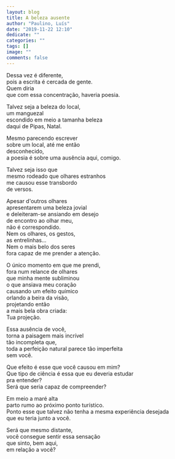 ```yaml
---
layout: blog
title: A beleza ausente
author: "Paulino, Luís"
date: "2019-11-22 12:10"
dedicate: ""
categories: ""
tags: []
image: ""
comments: false
---
```


Dessa vez é diferente,\
pois a escrita é cercada de gente.\
Quem diria\
que com essa concentração, haveria poesia.

Talvez seja a beleza do local,\
um manguezal\
escondido em meio a tamanha beleza\
daqui de Pipas, Natal.

Mesmo parecendo escrever\
sobre um local, até me então\
desconhecido,\
a poesia é sobre uma ausência aqui, comigo.

Talvez seja isso que\
mesmo rodeado que olhares estranhos\
me causou esse transbordo\
de versos.

Apesar d'outros olhares\
apresentarem uma beleza jovial\
e deleiteram-se ansiando em desejo\
de encontro ao olhar meu,\
não é correspondido.\
Nem os olhares, os gestos,\
as entrelinhas...\
Nem o mais belo dos seres\
fora capaz de me prender a atenção.

O único momento em que me prendi,\
fora num relance de olhares\
que minha mente subliminou\
o que ansiava meu coração\
causando um efeito químico\
orlando a beira da visão,\
projetando então\
a mais bela obra criada:\
Tua projeção.

Essa ausência de você,\
torna a paisagem mais incrível\
tão incompleta que,\
toda a perfeição natural parece tão imperfeita\
sem você.

Que efeito é esse que você causou em mim?\
Que tipo de ciência é essa que eu deveria estudar\
pra entender?\
Será que seria capaz de compreender?

Em meio a maré alta\
parto rumo ao próximo ponto turístico.\
Ponto esse que talvez não tenha a mesma experiência desejada\
que eu teria junto a você.

Será que mesmo distante,\
você consegue sentir essa sensação\
que sinto, bem aqui,\
em relação a você?
